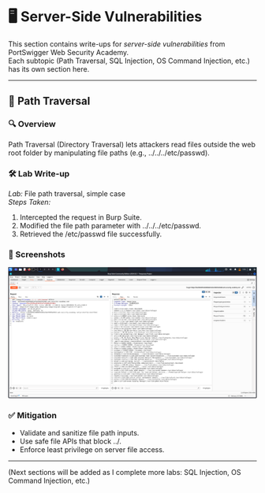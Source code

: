 # 🖥️ Server-Side Vulnerabilities

This section contains write-ups for *server-side vulnerabilities* from PortSwigger Web Security Academy.  
Each subtopic (Path Traversal, SQL Injection, OS Command Injection, etc.) has its own section here.

---

## 🔹 Path Traversal

### 🔍 Overview
Path Traversal (Directory Traversal) lets attackers read files outside the web root folder by manipulating file paths (e.g., ../../../etc/passwd).

### 🛠️ Lab Write-up
*Lab:* File path traversal, simple case  
*Steps Taken:*
1. Intercepted the request in Burp Suite.  
2. Modified the file path parameter with ../../../etc/passwd.  
3. Retrieved the /etc/passwd file successfully.  

### 📸 Screenshots
![Path Traversal Screenshot](../images/path-traversal-step1.png)

### ✅ Mitigation
- Validate and sanitize file path inputs.  
- Use safe file APIs that block ../.  
- Enforce least privilege on server file access.  

---

(Next sections will be added as I complete more labs: SQL Injection, OS Command Injection, etc.)
